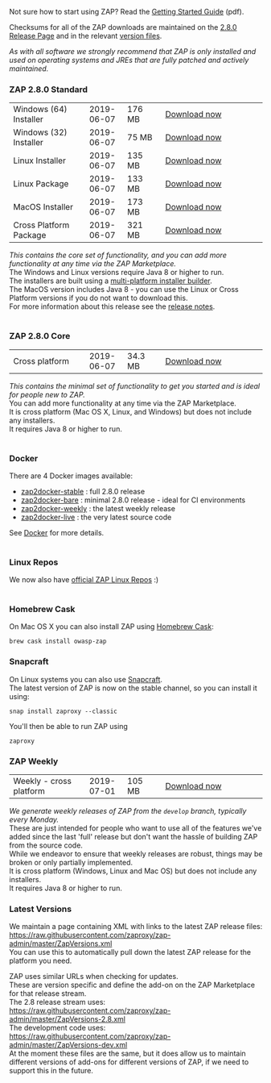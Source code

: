 Not sure how to start using ZAP? Read the [Getting Started Guide](https://github.com/zaproxy/zaproxy/releases/download/v2.8.0/ZAPGettingStartedGuide-2.8.pdf) (pdf).

Checksums for all of the ZAP downloads are maintained on the [2.8.0 Release Page](https://github.com/zaproxy/zaproxy/releases/tag/v2.8.0) and in the relevant [version files](https://github.com/zaproxy/zaproxy/wiki/Downloads#latest-versions).

_As with all software we strongly recommend that ZAP is only installed and used on operating systems and JREs that are fully patched and actively maintained._

### ZAP 2.8.0 Standard

<table width='80%'>
<tr>
<td width='30%'>Windows (64) Installer</td><td width='15%'>2019-06-07</td><td width='15%'>176 MB</td><td><a href='https://github.com/zaproxy/zaproxy/releases/download/v2.8.0/ZAP_2_8_0_windows.exe'>Download now</a></td>
</tr>
<tr>
<td width='30%'>Windows (32) Installer</td><td width='15%'>2019-06-07</td><td width='15%'>75 MB</td><td><a href='https://github.com/zaproxy/zaproxy/releases/download/v2.8.0/ZAP_2_8_0_windows-x32.exe'>Download now</a></td>
</tr>
<tr>
<td width='30%'>Linux Installer</td><td width='15%'>2019-06-07</td><td width='15%'>135 MB</td><td><a href='https://github.com/zaproxy/zaproxy/releases/download/v2.8.0/ZAP_2_8_0_unix.sh'>Download now</a></td>
</tr>
<tr>
<td width='30%'>Linux Package</td><td width='15%'>2019-06-07</td><td width='15%'>133 MB</td><td><a href='https://github.com/zaproxy/zaproxy/releases/download/v2.8.0/ZAP_2.8.0_Linux.tar.gz'>Download now</a></td>
</tr>
<tr>
<td width='30%'>MacOS Installer</td><td width='15%'>2019-06-07</td><td width='15%'>173 MB</td><td><a href='https://github.com/zaproxy/zaproxy/releases/download/v2.8.0/ZAP_2.8.0.dmg'>Download now</a></td>
</tr>
<tr>
<td width='30%'>Cross Platform Package</td><td width='15%'>2019-06-07</td><td width='15%'>321 MB</td><td><a href='https://github.com/zaproxy/zaproxy/releases/download/v2.8.0/ZAP_2.8.0_Crossplatform.zip'>Download now</a></td>
</tr>

</table>

_This contains the core set of functionality, and you can add more functionality at any time via the ZAP Marketplace._<br>
The Windows and Linux versions require Java 8 or higher to run.<br>
The installers are built using a <a href='https://www.ej-technologies.com/products/install4j/overview.html'>multi-platform installer builder</a>.<br>
The MacOS version includes Java 8 - you can use the Linux or Cross Platform versions if you do not want to download this.<br>
For more information about this release see the <a href='https://github.com/zaproxy/zap-core-help/wiki/HelpReleases2_8_0'>release notes</a>.<br>
<br>
<h3>ZAP 2.8.0 Core</h3>

<table width='80%'>
<tr>
<td width='30%'>Cross platform</td><td width='15%'>2019-06-07</td><td width='15%'>34.3 MB</td><td><a href='https://github.com/zaproxy/zaproxy/releases/download/v2.8.0/ZAP_2.8.0_Core.zip'>Download now</a></td>
</tr>
</table>

<i>This contains the minimal set of functionality to get you started and is ideal for people new to ZAP.</i><br>
You can add more functionality at any time via the ZAP Marketplace.<br>
It is cross platform (Mac OS X, Linux, and Windows) but does not include any installers.<br>
It requires Java 8 or higher to run.<br>
<br>
<h3>Docker</h3>

There are 4 Docker images available:<br>
<ul>
<li><a href='https://registry.hub.docker.com/u/owasp/zap2docker-stable/'>zap2docker-stable</a> : full 2.8.0 release</li>
<li><a href='https://hub.docker.com/r/owasp/zap2docker-bare/'>zap2docker-bare</a> : minimal 2.8.0 release - ideal for CI environments</li>
<li><a href='https://registry.hub.docker.com/u/owasp/zap2docker-weekly/'>zap2docker-weekly</a> : the latest weekly release</li>
<li><a href='https://registry.hub.docker.com/u/owasp/zap2docker-live/'>zap2docker-live</a> : the very latest source code</li>
</ul>

See <a href='Docker'>Docker</a> for more details.<br>
<br>
<h3>Linux Repos</h3>
We now also have <a href='https://software.opensuse.org/download.html?project=home%3Acabelo&package=owasp-zap'>official ZAP Linux Repos</a> :)<br>
<br>
<h3>Homebrew Cask</h3>
On Mac OS X you can also install ZAP using <a href='https://brew.sh/'>Homebrew Cask</a>:<br>
<pre><code>brew cask install owasp-zap</code></pre>

<h3>Snapcraft</h3>
On Linux systems you can also use <a href="https://snapcraft.io/zaproxy">Snapcraft</a>.<br>
The latest version of ZAP is now on the stable channel, so you can install it using:<br>
<pre><code>snap install zaproxy --classic</code></pre>
You'll then be able to run ZAP using <pre><code>zaproxy</code></pre>

<a name="weekly"></a>
<h3>ZAP Weekly</h3>

<table width='80%'>
<tr>
<td width='30%'>Weekly - cross platform</td><td width='15%'>2019-07-01</td><td width='15%'>105 MB</td><td><a href='https://github.com/zaproxy/zaproxy/releases/download/w2019-07-01/ZAP_WEEKLY_D-2019-07-01.zip'>Download now</a></td>
</tr>
</table>

<i>We generate weekly releases of ZAP from the `develop` branch, typically every Monday.</i><br>
These are just intended for people who want to use all of the features we've added since the last 'full' release but don't want the hassle of building ZAP from the source code.<br>
While we endeavor to ensure that weekly releases are robust, things may be broken or only partially implemented.<br>
It is cross platform (Windows, Linux and Mac OS) but does not include any installers.<br>
It requires Java 8 or higher to run.<br>

<h3>Latest Versions</h3>

We maintain a page containing XML with links to the latest ZAP release files: https://raw.githubusercontent.com/zaproxy/zap-admin/master/ZapVersions.xml<br>
You can use this to automatically pull down the latest ZAP release for the platform you need.

ZAP uses similar URLs when checking for updates.<br>
These are version specific and define the add-on on the ZAP Marketplace for that release stream.<br>
The 2.8 release stream uses: https://raw.githubusercontent.com/zaproxy/zap-admin/master/ZapVersions-2.8.xml<br>
The development code uses: https://raw.githubusercontent.com/zaproxy/zap-admin/master/ZapVersions-dev.xml<br>
At the moment these files are the same, but it does allow us to maintain different versions of add-ons for different versions of ZAP, if we need to support this in the future.
